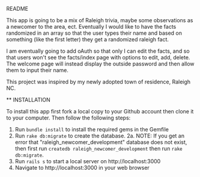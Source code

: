 README

This app is going to be a mix of Raleigh trivia, maybe some observations as a newcomer to the area, ect. Eventually I would like to have the facts randomized in an array so that the user types their name and based on something (like the first letter) they get a randomized raleigh fact. 

I am eventually going to add oAuth so that only I can edit the facts, and so that users won't see the facts/index page with options to edit, add, delete. The welcome page will instead display the outside password and then allow them to input their name. 

This project was inspired by my newly adopted town of residence, Raleigh NC. 

** INSTALLATION

To install this app first fork a local copy to your Github account then clone it to your computer. Then follow the following steps:

1. Run `bundle install` to install the required gems in the Gemfile
2. Run `rake db:migrate` to create the database.
2a. NOTE: If you get an error that "raleigh_newcomer_development" database does not exist, then first run `createdb raleigh_newcomer_development` then run `rake db:migrate`.
3. Run `rails s` to start a local server on http://localhost:3000
4. Navigate to http://localhost:3000 in your web browser

